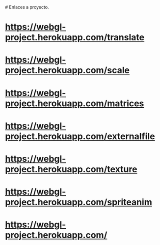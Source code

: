 ﻿# Enlaces a proyecto.
 # https://webgl-project.herokuapp.com/translate
 # https://webgl-project.herokuapp.com/scale
 # https://webgl-project.herokuapp.com/matrices
 # https://webgl-project.herokuapp.com/externalfile
 # https://webgl-project.herokuapp.com/texture
 # https://webgl-project.herokuapp.com/spriteanim
 # https://webgl-project.herokuapp.com/
